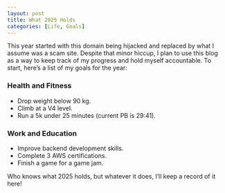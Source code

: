 ```yaml
---
layout: post
title: What 2025 Holds
categories: [Life, Goals]
---
```


This year started with this domain being hijacked and replaced by what I assume was a scam site. Despite that minor hiccup, I plan to use this blog as a way to keep track of my progress and hold myself accountable. To start, here’s a list of my goals for the year:

### Health and Fitness
- Drop weight below 90 kg.
- Climb at a V4 level.
- Run a 5k under 25 minutes (current PB is 29:41).

### Work and Education
- Improve backend development skills.
- Complete 3 AWS certifications.
- Finish a game for a game jam.

Who knows what 2025 holds, but whatever it does, I’ll keep a record of it here!